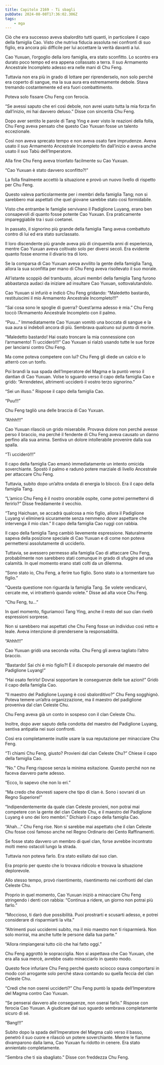 ```yaml
---
title: Capitolo 2169 - Ti sbagli
pubDate: 2024-08-08T17:36:02.306Z
tags:
    - mga
---
```



Ciò che era successo aveva sbalordito tutti quanti, in particolare il capo della famiglia Cao. Visto che nutriva fiducia assoluta nei confronti di suo figlio, era ancora più difficile per lui accettare la verità davanti a lui.

Cao Yuxuan, l’orgoglio della loro famiglia, era stato sconfitto. Lo scontro era durato poco tempo ed era appena collassato a terra. Il suo Armamento Ancestrale Incompleto adesso era nelle mani di Chu Feng.

Tuttavia non era più in grado di lottare per riprenderselo, non solo perché era coperto di sangue, ma la sua aura era estremamente debole. Stava tremando costantemente ed era fuori combattimento.

Poteva solo fissare Chu Feng con ferocia.

“Se avessi saputo che eri così debole, non avrei usato tutta la mia forza fin dall’inizio, mi hai davvero deluso.” Disse con sincerità Chu Feng.

Dopo aver sentito le parole di Tang Ying e aver visto le reazioni della folla, Chu Feng aveva pensato che questo Cao Yuxuan fosse un talento eccezionale.

Così non aveva sprecato tempo e non aveva osato fare imprudenze. Aveva usato il suo Armamento Ancestrale Incompleto fin dall’inizio e aveva anche usato il suo Tabù dell’Imperatore.

Alla fine Chu Feng aveva trionfato facilmente su Cao Yuxuan.

“Cao Yuxuan è stato davvero sconfitto?!”

La folla finalmente accettò la situazione e provò un nuovo livello di rispetto per Chu Feng.

Questo valeva particolarmente per i membri della famiglia Tang; non si sarebbero mai aspettati che quel giovane sarebbe stato così formidabile.

Visto che entrambe le famiglie servivano il Padiglione Luyang, erano ben consapevoli di quanto fosse potente Cao Yuxuan. Era praticamente impareggiabile tra i suoi coetanei.

In passato, il signorino più grande della famiglia Tang aveva combattuto contro di lui ed era stato surclassato.

Il loro discendente più grande aveva più di cinquemila anni di esperienza, mentre Cao Yuxuan aveva coltivato solo per diversi secoli. Era evidente quanto fosse enorme il divario tra di loro.

Se la comparsa di Cao Yuxuan aveva avvilito la gente della famiglia Tang, allora la sua sconfitta per mano di Chu Feng aveva risollevato il suo morale.

All’istante scoppiò del trambusto, alcuni membri della famiglia Tang furono abbastanza audaci da iniziare ad insultare Cao Yuxuan, sottovalutandolo.

Cao Yuxuan si infuriò e indicò Chu Feng gridando: “Maledetto bastardo, restituiscimi il mio Armamento Ancestrale Incompleto!!!”

“Sai cosa sono le spoglie di guerra? Quest’arma adesso è mia.” Chu Feng toccò l’Armamento Ancestrale Incompleto con il palmo.

“Puu…” Immediatamente Cao Yuxuan vomitò una boccata di sangue e la sua aura si indebolì ancora di più. Sembrava qualcuno sul punto di morire.

“Maledetto bastardo! Hai osato troncare la mia connessione con l’armamento! Ti ucciderò!!!” Cao Yuxuan si rialzò usando tutte le sue forze per lanciarsi contro Chu Feng.

Ma come poteva competere con lui? Chu Feng gli diede un calcio e lo atterrò con un tonfo.

Poi brandì la sua spada dell’Imperatore del Magma e la puntò verso il dantian di Cao Yuxuan. Volse lo sguardo verso il capo della famiglia Cao e gridò: “Arrendetevi, altrimenti ucciderò il vostro terzo signorino.”

“Sei un illuso.” Rispose il capo della famiglia Cao.

“Puu!!!”

Chu Feng tagliò una delle braccia di Cao Yuxuan.

“Ahhh!!!”

Cao Yuxuan rilasciò un grido miserabile. Provava dolore non perché avesse perso il braccio, ma perché il fendente di Chu Feng aveva causato un danno perfino alla sua anima. Sentiva un dolore intollerabile provenire dalla sua spalla.

“Ti ucciderò!!!”

Il capo della famiglia Cao emanò immediatamente un intento omicida soverchiante. Spostò il palmo e radunò potere marziale di livello Ancestrale per attaccare Chu Feng.

Tuttavia, subito dopo un’altra ondata di energia lo bloccò. Era il capo della famiglia Tang.

“L’amico Chu Feng è il nostro onorabile ospite, come potrei permettervi di ferirlo?” Disse freddamente il vecchio.

“Tang Haichuan, se accadrà qualcosa a mio figlio, allora il Padiglione Luyang vi eliminerà sicuramente senza nemmeno dover aspettare che intervenga il mio clan.” Il capo della famiglia Cao ruggì con rabbia.

Il capo della famiglia Tang cambiò lievemente espressione. Naturalmente sapeva della posizione speciale di Cao Yuxuan e di come non poteva permettersi assolutamente di ucciderlo.

Tuttavia, se avessero permesso alla famiglia Cao di attaccare Chu Feng, probabilmente non sarebbero stati comunque in grado di sfuggire ad una calamità. In quel momento erano stati colti da un dilemma.

“Sono stato io, Chu Feng, a ferire tuo figlio. Sono stato io a tormentare tuo figlio.”

“Questa questione non riguarda la famiglia Tang. Se volete vendicarvi, cercate me, vi intratterrò quando volete.” Disse ad alta voce Chu Feng.

“Chu Feng, tu…”

In quel momento, figuriamoci Tang Ying, anche il resto del suo clan rivelò espressioni sorprese.

Non si sarebbero mai aspettati che Chu Feng fosse un individuo così retto e leale. Aveva intenzione di prendersene la responsabilità.

“Ahhh!!!”

Cao Yuxuan gridò una seconda volta. Chu Feng gli aveva tagliato l’altro braccio.

“Bastardo! Sai chi è mio figlio?! È il discepolo personale del maestro del Padiglione Luyang!”

“Hai osato ferirlo! Dovrai sopportare le conseguenze delle tue azioni!” Gridò il capo della famiglia Cao.

“Il maestro del Padiglione Luyang è così sbalorditivo?” Chu Feng sogghignò. Poteva temere un’altra organizzazione, ma il maestro del padiglione proveniva dal clan Celeste Chu.

Chu Feng aveva già un conto in sospeso con il clan Celeste Chu.

Inoltre, dopo aver saputo della condotta del maestro del Padiglione Luyang, sentiva antipatia nei suoi confronti.

Così era completamente inutile usare la sua reputazione per minacciare Chu Feng.

“Ti chiami Chu Feng, giusto? Provieni dal clan Celeste Chu?” Chiese il capo della famiglia Cao.

“No.” Chu Feng rispose senza la minima esitazione. Questo perché non ne faceva davvero parte adesso.

“Ecco, lo sapevo che non lo eri.”

“Ma credo che dovresti sapere che tipo di clan è. Sono i sovrani di un Regno Superiore!”

“Indipendentemente da quale clan Celeste provieni, non potrai mai competere con la gente del clan Celeste Chu, e il maestro del Padiglione Luyang è uno dei loro membri.” Dichiarò il capo della famiglia Cao.

“Ahah…” Chu Feng rise. Non si sarebbe mai aspettato che il clan Celeste Chu fosse così famoso anche nel Regno Ordinario dei Cento Raffinamenti.

Se fosse stato davvero un membro di quel clan, forse avrebbe incontrato molti meno ostacoli lungo la strada.

Tuttavia non poteva farlo. Era stato esiliato dal suo clan.

Era proprio per questo che lo trovava ridicolo e trovava la situazione deplorevole.

Allo stesso tempo, provò risentimento, risentimento nei confronti del clan Celeste Chu.

Proprio in quel momento, Cao Yuxuan iniziò a minacciare Chu Feng stringendo i denti con rabbia: “Continua a ridere, un giorno non potrai più farlo.”

“Moccioso, ti darò due possibilità. Puoi prostrarti e scusarti adesso, e potrei considerare di risparmiarti la vita.”

“Altrimenti puoi uccidermi subito, ma il mio maestro non ti risparmierà. Non solo morirai, ma anche tutte le persone dalla tua parte.”

“Allora rimpiangerai tutto ciò che hai fatto oggi.”

Chu Feng aggrottò le sopracciglia. Non si aspettava che Cao Yuxuan, che era alla sua mercè, avrebbe osato minacciarlo in questo modo.

Questo fece infuriare Chu Feng perché questo sciocco osava comportarsi in modo corì arrogante solo perché stava contando su quella feccia del clan Celeste Chu.

“Credi che non oserei ucciderti?” Chu Feng puntò la spada dell’Imperatore del Magma contro Cao Yuxuan.

“Se penserai davvero alle conseguenze, non oserai farlo.” Rispose con ferocia Cao Yuxuan. A giudicare dal suo sguardo sembrava completamente sicuro di sé.

“Bang!!!”

Subito dopo la spada dell’Imperatore del Magma calò verso il basso, penetrò il suo cuore e rilasciò un potere soverchiante. Mentre le fiamme divamparono dalla lama, Cao Yuxuan fu ridotto in cenere. Era stato annientato completamente.

“Sembra che ti sia sbagliato.” Disse con freddezza Chu Feng.


